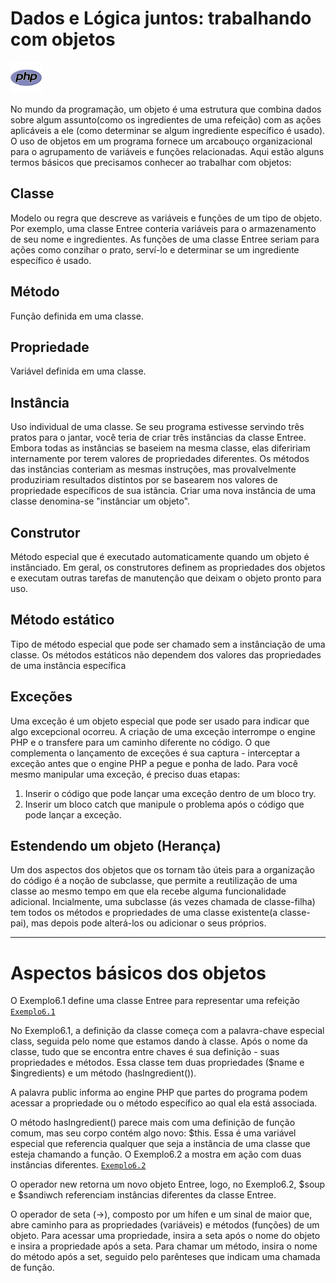 # Dados e Lógica juntos: trabalhando com objetos
<code><img height="50" src="https://raw.githubusercontent.com/github/explore/80688e429a7d4ef2fca1e82350fe8e3517d3494d/topics/php/php.png"></code>

No mundo da programação, um objeto é uma estrutura que combina dados sobre algum assunto(como os ingredientes de uma refeição) com as ações aplicáveis a ele
(como determinar se algum ingrediente específico é usado). O uso de objetos em um programa fornece um arcabouço organizacional para o agrupamento de variáveis 
e funções relacionadas. 
Aqui estão alguns termos básicos que precisamos conhecer ao trabalhar com objetos:

## Classe
Modelo ou regra que descreve as variáveis e funções de um tipo de objeto. Por exemplo, uma classe Entree conteria variáveis para o armazenamento de seu nome e ingredientes.
As funções de uma classe Entree seriam para ações como conzihar o prato, serví-lo e determinar se um ingrediente específico é usado.

## Método
Função definida em uma classe.

## Propriedade
Variável definida em uma classe.

## Instância
Uso individual de uma classe. Se seu programa estivesse servindo três pratos para o jantar, você teria de criar três instâncias da classe Entree. Embora todas as instâncias se
baseiem na mesma classe, elas difeririam internamente por terem valores de propriedades diferentes. Os métodos das instâncias conteriam as mesmas instruções, mas provalvelmente
produziriam resultados distintos por se basearem nos valores de propriedade específicos de sua istância. Criar uma nova instância de uma classe denomina-se "instânciar um objeto".

## Construtor
Método especial que é executado automaticamente quando um objeto é instânciado. Em geral, os construtores definem as propriedades dos objetos e executam outras tarefas de 
manutenção que deixam o objeto pronto para uso.

## Método estático
Tipo de método especial que pode ser chamado sem a instânciação de uma classe. Os métodos estáticos não dependem dos valores das propriedades de uma instância específica

## Exceções
Uma exceção é um objeto especial que pode ser usado para indicar que algo excepcional ocorreu. A criação de uma exceção interrompe o engine PHP e o transfere para um caminho
diferente no código.
O que complementa o lançamento de exceções é sua captura - interceptar a exceção antes que o engine PHP a pegue e ponha de lado. Para você mesmo manipular uma exceção, é preciso
duas etapas:

1. Inserir o código que pode lançar uma exceção dentro de um bloco try.
2. Inserir um bloco catch que manipule o problema após o código que pode lançar a exceção.

## Estendendo um objeto (Herança)
Um dos aspectos dos objetos que os tornam tão úteis para a organização do código é a noção de subclasse, que permite a reutilização de uma classe ao mesmo tempo em que ela
recebe alguma funcionalidade adicional. Incialmente, uma subclasse (ás vezes chamada de classe-filha) tem todos os métodos e propriedades de uma classe existente(a classe-pai),
mas depois pode alterá-los ou adicionar o seus próprios.

<code><hr></code>

# Aspectos básicos dos objetos
O Exemplo6.1 define uma classe Entree para representar uma refeição
<code><a href="https://github.com/joao39780/Revisao_php-2021/blob/master/Orientacao_a_objetos/Exemplo6.1.php">Exemplo6.1</a></code>

No Exemplo6.1, a definição da classe começa com a palavra-chave especial class, seguida pelo nome que estamos dando à classe. Após o nome da classe, tudo que se encontra entre
chaves é sua definição - suas propriedades e métodos. Essa classe tem duas propriedades ($name e $ingredients) e um método (hasIngredient()).

A palavra public informa ao engine PHP que partes do programa podem acessar a propriedade ou o método específico ao qual ela está associada.

O método hasIngredient() parece mais com uma definição de função comum, mas seu corpo contém algo novo: $this. Essa é uma variável especial que referencia qualquer que seja a
instância de uma classe que esteja chamando a função. O Exemplo6.2 a mostra em ação com duas instâncias diferentes.
<code><a href="https://github.com/joao39780/Revisao_php-2021/blob/master/Orientacao_a_objetos/Exemplo6.2.php">Exemplo6.2</a></code>

O operador new retorna um novo objeto Entree, logo, no Exemplo6.2, $soup e $sandiwch referenciam instâncias diferentes da classe Entree.

O operador de seta (->), composto por um hífen e um sinal de maior que, abre caminho para as propriedades (variáveis) e métodos (funções) de um objeto. Para acessar uma propriedade, insira a seta após o nome do objeto e insira a propriedade após a seta. Para chamar um método, insira o nome do método após a set, seguido pelo parênteses que indicam uma chamada de função.
